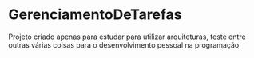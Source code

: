 # GerenciamentoDeTarefas
<p>Projeto criado apenas para estudar para utilizar arquiteturas, teste entre outras várias coisas para o desenvolvimento pessoal na programação</p>
